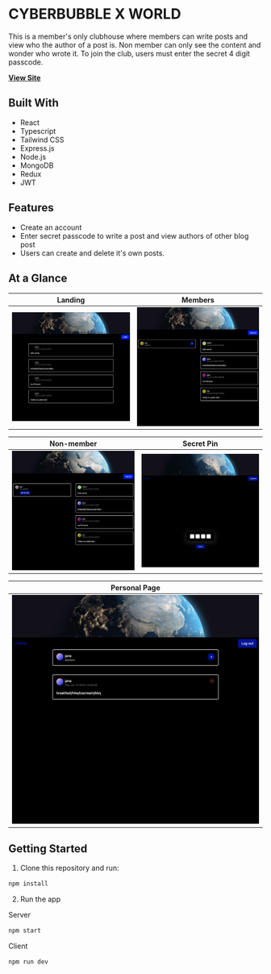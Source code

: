 # CYBERBUBBLE X WORLD

This is a member's only clubhouse where members can write posts and view who the author of a post is.
Non member can only see the content and wonder who wrote it. To join the club, users must enter the secret 4 digit passcode.

**[View Site](https://cbxworld.vercel.app)**

## Built With

- React
- Typescript
- Tailwind CSS
- Express.js
- Node.js
- MongoDB
- Redux
- JWT

## Features

- Create an account
- Enter secret passcode to write a post and view authors of other blog post
- Users can create and delete it's own posts.

## At a Glance

|         Landing          |             Members             |
| :----------------------: | :-----------------------------: |
| ![](/images/landing.png) | ![](/images/member-landing.png) |

|             Non-member             |         Secret Pin         |
| :--------------------------------: | :------------------------: |
| ![](/images/nonmember-landing.png) | ![](/images/secretkey.png) |

|       Personal Page       |
| :-----------------------: |
| ![](/images/personal.png) |

## Getting Started

1. Clone this repository and run:

```bash
npm install
```

2. Run the app

Server

```bash
npm start
```

Client

```bash
npm run dev
```
